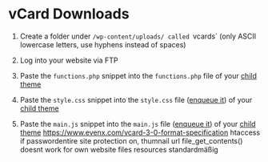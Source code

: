 # vCard Downloads

1. Create a folder under `/wp-content/uploads/ called `vcards` (only ASCII lowercase letters, use hyphens instead of spaces)

1. Log into your website via FTP
2. Paste the `functions.php` snippet into the `functions.php` file of your [child theme](https://github.com/eBollow05/child-theme)
3. Paste the `style.css` snippet into the `style.css` file ([enqueue it](https://github.com/eBollow05/child-theme/blob/main/functions.php#L13-L27)) of your [child theme](https://github.com/eBollow05/child-theme)
4. Paste the `main.js` snippet into the `main.js` file ([enqueue it](https://github.com/eBollow05/child-theme/blob/main/functions.php#L13-L27)) of your [child theme](https://github.com/eBollow05/child-theme)
https://www.evenx.com/vcard-3-0-format-specification
htaccess if passwordentire site protection on, thumnail url file_get_contents() doesnt work for own website files resources standardmäßig
